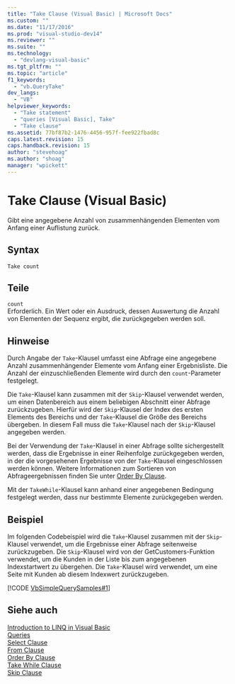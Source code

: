 ```yaml
---
title: "Take Clause (Visual Basic) | Microsoft Docs"
ms.custom: ""
ms.date: "11/17/2016"
ms.prod: "visual-studio-dev14"
ms.reviewer: ""
ms.suite: ""
ms.technology: 
  - "devlang-visual-basic"
ms.tgt_pltfrm: ""
ms.topic: "article"
f1_keywords: 
  - "vb.QueryTake"
dev_langs: 
  - "VB"
helpviewer_keywords: 
  - "Take statement"
  - "queries [Visual Basic], Take"
  - "Take clause"
ms.assetid: 77bf87b2-1476-4456-957f-fee922fbad8c
caps.latest.revision: 15
caps.handback.revision: 15
author: "stevehoag"
ms.author: "shoag"
manager: "wpickett"
---
```

# Take Clause (Visual Basic)
Gibt eine angegebene Anzahl von zusammenhängenden Elementen vom Anfang einer Auflistung zurück.  
  
## Syntax  
  
```  
Take count  
```  
  
## Teile  
 `count`  
 Erforderlich.  Ein Wert oder ein Ausdruck, dessen Auswertung die Anzahl von Elementen der Sequenz ergibt, die zurückgegeben werden soll.  
  
## Hinweise  
 Durch Angabe der `Take`\-Klausel umfasst eine Abfrage eine angegebene Anzahl zusammenhängender Elemente vom Anfang einer Ergebnisliste.  Die Anzahl der einzuschließenden Elemente wird durch den `count`\-Parameter festgelegt.  
  
 Die `Take`\-Klausel kann zusammen mit der `Skip`\-Klausel verwendet werden, um einen Datenbereich aus einem beliebigen Abschnitt einer Abfrage zurückzugeben.  Hierfür wird der `Skip`\-Klausel der Index des ersten Elements des Bereichs und der `Take`\-Klausel die Größe des Bereichs übergeben.  In diesem Fall muss die `Take`\-Klausel nach der `Skip`\-Klausel angegeben werden.  
  
 Bei der Verwendung der `Take`\-Klausel in einer Abfrage sollte sichergestellt werden, dass die Ergebnisse in einer Reihenfolge zurückgegeben werden, in der die vorgesehenen Ergebnisse von der `Take`\-Klausel eingeschlossen werden können.  Weitere Informationen zum Sortieren von Abfrageergebnissen finden Sie unter [Order By Clause](../../../visual-basic/language-reference/queries/order-by-clause.md).  
  
 Mit der `TakeWhile`\-Klausel kann anhand einer angegebenen Bedingung festgelegt werden, dass nur bestimmte Elemente zurückgegeben werden.  
  
## Beispiel  
 Im folgenden Codebeispiel wird die `Take`\-Klausel zusammen mit der `Skip`\-Klausel verwendet, um die Ergebnisse einer Abfrage seitenweise zurückzugeben.  Die `Skip`\-Klausel wird von der GetCustomers\-Funktion verwendet, um die Kunden in der Liste bis zum angegebenen Indexstartwert zu übergehen. Die `Take`\-Klausel wird verwendet, um eine Seite mit Kunden ab diesem Indexwert zurückzugeben.  
  
 [!CODE [VbSimpleQuerySamples#1](../CodeSnippet/VS_Snippets_VBCSharp/VbSimpleQuerySamples#1)]  
  
## Siehe auch  
 [Introduction to LINQ in Visual Basic](../../../visual-basic/programming-guide/language-features/linq/introduction-to-linq.md)   
 [Queries](../../../visual-basic/language-reference/queries/queries.md)   
 [Select Clause](../../../visual-basic/language-reference/queries/select-clause.md)   
 [From Clause](../../../visual-basic/language-reference/queries/from-clause.md)   
 [Order By Clause](../../../visual-basic/language-reference/queries/order-by-clause.md)   
 [Take While Clause](../../../visual-basic/language-reference/queries/take-while-clause.md)   
 [Skip Clause](../../../visual-basic/language-reference/queries/skip-clause.md)